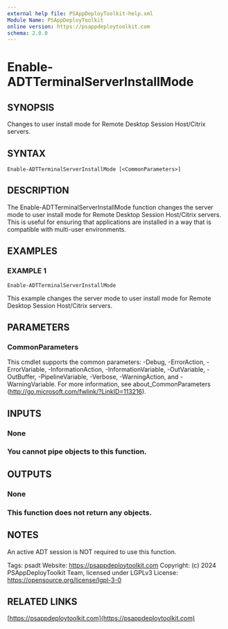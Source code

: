 ```yaml
---
external help file: PSAppDeployToolkit-help.xml
Module Name: PSAppDeployToolkit
online version: https://psappdeploytoolkit.com
schema: 2.0.0
---
```


# Enable-ADTTerminalServerInstallMode

## SYNOPSIS
Changes to user install mode for Remote Desktop Session Host/Citrix servers.

## SYNTAX

```
Enable-ADTTerminalServerInstallMode [<CommonParameters>]
```

## DESCRIPTION
The Enable-ADTTerminalServerInstallMode function changes the server mode to user install mode for Remote Desktop Session Host/Citrix servers.
This is useful for ensuring that applications are installed in a way that is compatible with multi-user environments.

## EXAMPLES

### EXAMPLE 1
```
Enable-ADTTerminalServerInstallMode
```

This example changes the server mode to user install mode for Remote Desktop Session Host/Citrix servers.

## PARAMETERS

### CommonParameters
This cmdlet supports the common parameters: -Debug, -ErrorAction, -ErrorVariable, -InformationAction, -InformationVariable, -OutVariable, -OutBuffer, -PipelineVariable, -Verbose, -WarningAction, and -WarningVariable.
For more information, see about_CommonParameters (http://go.microsoft.com/fwlink/?LinkID=113216).

## INPUTS

### None
### You cannot pipe objects to this function.
## OUTPUTS

### None
### This function does not return any objects.
## NOTES
An active ADT session is NOT required to use this function.

Tags: psadt
Website: https://psappdeploytoolkit.com
Copyright: (c) 2024 PSAppDeployToolkit Team, licensed under LGPLv3
License: https://opensource.org/license/lgpl-3-0

## RELATED LINKS

[https://psappdeploytoolkit.com](https://psappdeploytoolkit.com)

